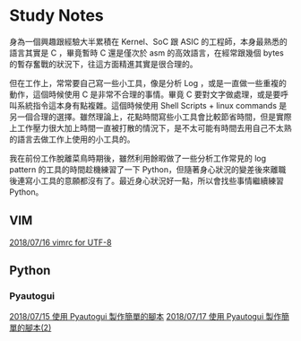 # Study Notes

身為一個興趣跟經驗大半累積在 Kernel、SoC 跟 ASIC 的工程師，本身最熟悉的語言其實是 C ，畢竟暫時 C 還是僅次於 asm 的高效語言，在經常跟幾個 bytes 的暫存奮戰的狀況下，往這方面精進其實是很合理的。

但在工作上，常常要自己寫一些小工具，像是分析 Log ，或是一直做一些重複的動作，這個時候使用 C 是非常不合理的事情。畢竟 C 要對文字做處理，或是要呼叫系統指令這本身有點複雜。這個時候使用 Shell Scripts + linux commands 是另一個合理的選擇。雖然理論上，花點時間寫些小工具會比較節省時間，但是實際上工作壓力很大加上時間一直被打散的情況下，是不太可能有時間去用自己不太熟的語言去做工作上使用的小工具的。

我在前份工作脫離菜鳥時期後，雖然利用餘暇做了一些分析工作常見的 log pattern 的工具的時間趁機練習了一下 Python，但隨著身心狀況的變差後來離職後連寫小工具的意願都沒有了。最近身心狀況好一點，所以會找些事情繼續練習 Python。

## VIM
[2018/07/16 vimrc for UTF-8](./vim/20180716_vimrc_utf8.md)

## Python
### Pyautogui
[2018/07/15 使用 Pyautogui 製作簡單的腳本](./python/pyautogui/20180715_pyautogui.md)
[2018/07/17 使用 Pyautogui 製作簡單的腳本(2)](./python/pyautogui/20180717_pyautogui_2.md)

